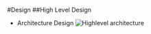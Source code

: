 #Design
##High Level Design
* Architecture Design
![Highlevel architecture](https://user-images.githubusercontent.com/85542051/160781097-896af74c-24f1-47b2-96ed-26811ad2b6e5.png)
